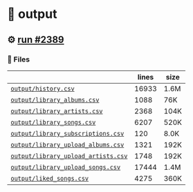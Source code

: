# 📝  output 

## ⚙️ [run #2389](https://github.com/jwenerd/ytm-dl/actions/runs/11187241900)

### 📁 Files

|                                                                         |lines|size|
|-------------------------------------------------------------------------|-----|----|
|[`output/history.csv` ](output/history.csv)                              |16933|1.6M|
|[`output/library_albums.csv` ](output/library_albums.csv)                |1088 |76K |
|[`output/library_artists.csv` ](output/library_artists.csv)              |2368 |104K|
|[`output/library_songs.csv` ](output/library_songs.csv)                  |6207 |520K|
|[`output/library_subscriptions.csv` ](output/library_subscriptions.csv)  |120  |8.0K|
|[`output/library_upload_albums.csv` ](output/library_upload_albums.csv)  |1321 |192K|
|[`output/library_upload_artists.csv` ](output/library_upload_artists.csv)|1748 |192K|
|[`output/library_upload_songs.csv` ](output/library_upload_songs.csv)    |17444|1.4M|
|[`output/liked_songs.csv` ](output/liked_songs.csv)                      |4275 |360K|